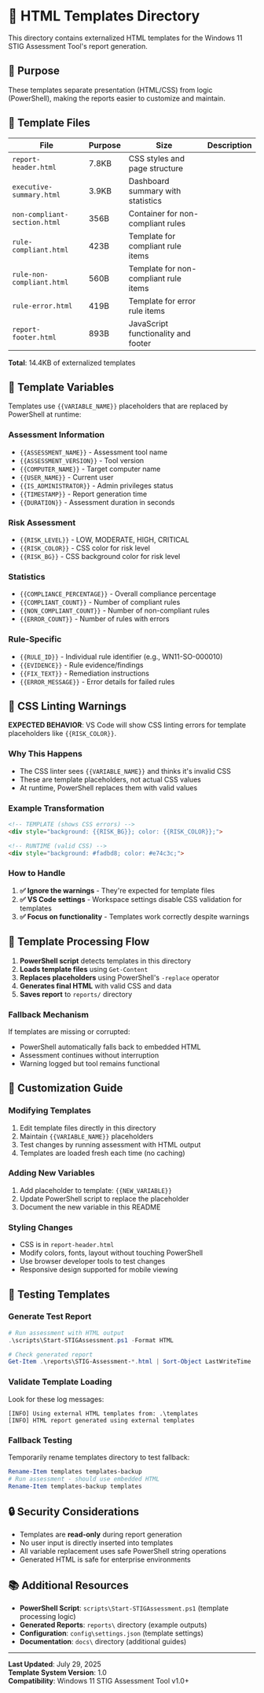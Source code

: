 # 📄 HTML Templates Directory

This directory contains externalized HTML templates for the Windows 11 STIG Assessment Tool's report generation.

## 🎯 **Purpose**

These templates separate presentation (HTML/CSS) from logic (PowerShell), making the reports easier to customize and maintain.

## 📁 **Template Files**

| File | Purpose | Size | Description |
|------|---------|------|-------------|
| `report-header.html` | 7.8KB | CSS styles and page structure |
| `executive-summary.html` | 3.9KB | Dashboard summary with statistics |
| `non-compliant-section.html` | 356B | Container for non-compliant rules |
| `rule-compliant.html` | 423B | Template for compliant rule items |
| `rule-non-compliant.html` | 560B | Template for non-compliant rule items |
| `rule-error.html` | 419B | Template for error rule items |
| `report-footer.html` | 893B | JavaScript functionality and footer |

**Total**: 14.4KB of externalized templates

## 🔧 **Template Variables**

Templates use `{{VARIABLE_NAME}}` placeholders that are replaced by PowerShell at runtime:

### **Assessment Information**
- `{{ASSESSMENT_NAME}}` - Assessment tool name
- `{{ASSESSMENT_VERSION}}` - Tool version
- `{{COMPUTER_NAME}}` - Target computer name
- `{{USER_NAME}}` - Current user
- `{{IS_ADMINISTRATOR}}` - Admin privileges status
- `{{TIMESTAMP}}` - Report generation time
- `{{DURATION}}` - Assessment duration in seconds

### **Risk Assessment**
- `{{RISK_LEVEL}}` - LOW, MODERATE, HIGH, CRITICAL
- `{{RISK_COLOR}}` - CSS color for risk level
- `{{RISK_BG}}` - CSS background color for risk level

### **Statistics**
- `{{COMPLIANCE_PERCENTAGE}}` - Overall compliance percentage
- `{{COMPLIANT_COUNT}}` - Number of compliant rules
- `{{NON_COMPLIANT_COUNT}}` - Number of non-compliant rules
- `{{ERROR_COUNT}}` - Number of rules with errors

### **Rule-Specific**
- `{{RULE_ID}}` - Individual rule identifier (e.g., WN11-SO-000010)
- `{{EVIDENCE}}` - Rule evidence/findings
- `{{FIX_TEXT}}` - Remediation instructions
- `{{ERROR_MESSAGE}}` - Error details for failed rules

## 🚨 **CSS Linting Warnings**

**EXPECTED BEHAVIOR**: VS Code will show CSS linting errors for template placeholders like `{{RISK_COLOR}}`.

### **Why This Happens**
- The CSS linter sees `{{VARIABLE_NAME}}` and thinks it's invalid CSS
- These are template placeholders, not actual CSS values
- At runtime, PowerShell replaces them with valid values

### **Example Transformation**
```html
<!-- TEMPLATE (shows CSS errors) -->
<div style="background: {{RISK_BG}}; color: {{RISK_COLOR}};">

<!-- RUNTIME (valid CSS) -->
<div style="background: #fadbd8; color: #e74c3c;">
```

### **How to Handle**
1. **✅ Ignore the warnings** - They're expected for template files
2. **✅ VS Code settings** - Workspace settings disable CSS validation for templates
3. **✅ Focus on functionality** - Templates work correctly despite warnings

## 🔄 **Template Processing Flow**

1. **PowerShell script** detects templates in this directory
2. **Loads template files** using `Get-Content`
3. **Replaces placeholders** using PowerShell's `-replace` operator
4. **Generates final HTML** with valid CSS and data
5. **Saves report** to `reports/` directory

### **Fallback Mechanism**
If templates are missing or corrupted:
- PowerShell automatically falls back to embedded HTML
- Assessment continues without interruption
- Warning logged but tool remains functional

## 🎨 **Customization Guide**

### **Modifying Templates**
1. Edit template files directly in this directory
2. Maintain `{{VARIABLE_NAME}}` placeholders
3. Test changes by running assessment with HTML output
4. Templates are loaded fresh each time (no caching)

### **Adding New Variables**
1. Add placeholder to template: `{{NEW_VARIABLE}}`
2. Update PowerShell script to replace the placeholder
3. Document the new variable in this README

### **Styling Changes**
- CSS is in `report-header.html`
- Modify colors, fonts, layout without touching PowerShell
- Use browser developer tools to test changes
- Responsive design supported for mobile viewing

## 🧪 **Testing Templates**

### **Generate Test Report**
```powershell
# Run assessment with HTML output
.\scripts\Start-STIGAssessment.ps1 -Format HTML

# Check generated report
Get-Item .\reports\STIG-Assessment-*.html | Sort-Object LastWriteTime | Select-Object -Last 1
```

### **Validate Template Loading**
Look for these log messages:
```
[INFO] Using external HTML templates from: .\templates
[INFO] HTML report generated using external templates
```

### **Fallback Testing**
Temporarily rename templates directory to test fallback:
```powershell
Rename-Item templates templates-backup
# Run assessment - should use embedded HTML
Rename-Item templates-backup templates
```

## 🔒 **Security Considerations**

- Templates are **read-only** during report generation
- No user input is directly inserted into templates
- All variable replacement uses safe PowerShell string operations
- Generated HTML is safe for enterprise environments

## 📚 **Additional Resources**

- **PowerShell Script**: `scripts\Start-STIGAssessment.ps1` (template processing logic)
- **Generated Reports**: `reports\` directory (example outputs)
- **Configuration**: `config\settings.json` (template settings)
- **Documentation**: `docs\` directory (additional guides)

---

**Last Updated**: July 29, 2025  
**Template System Version**: 1.0  
**Compatibility**: Windows 11 STIG Assessment Tool v1.0+
